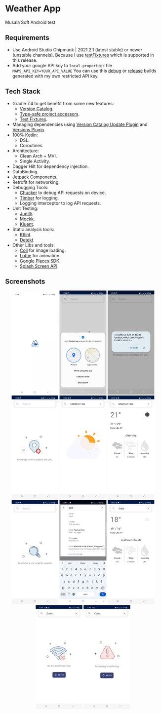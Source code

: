 # Weather App
Musala Soft Android test

## Requirements
- Use Android Studio Chipmunk | 2021.2.1 (latest stable) or newer (unstable channels).
  Because I use [testFixtures](https://developer.android.com/studio/releases/gradle-plugin#test-fixtures) which is supported in this release.
- Add your google API key to `local.properties` file `MAPS_API_KEY=YOUR_API_VALUE`
  You can use this [debug](app/debug/app-debug.apk) or [release](app/release/app-release.apk) builds generated with my own restricted API key.

## Tech Stack
- Gradle 7.4 to get benefit from some new features:
    - [Version Catalog](https://docs.gradle.org/current/userguide/platforms.html#sub:version-catalog).
    - [Type-safe project accessors](https://docs.gradle.org/7.0/userguide/declaring_dependencies.html#sec:type-safe-project-accessors).
    - [Test Fixtures](https://docs.gradle.org/current/userguide/java_testing.html#sec:java_test_fixtures).
- Managing dependencies using [Version Catalog Update Plugin](https://github.com/littlerobots/version-catalog-update-plugin) and [Versions Plugin](https://github.com/ben-manes/gradle-versions-plugin).
- 100% Kotlin:
    - DSL.
    - Coroutines.
- Architecture:
    - Clean Arch + MVI.
    - Single Activity.
- Dagger Hilt for dependency injection.
- DataBinding.
- Jetpack Components.
- Retrofit for networking.
- Debugging Tools:
    - [Chucker](https://github.com/ChuckerTeam/chucker) to debug API requests on device.
    - [Timber](https://github.com/JakeWharton/timber) for logging.
    - Logging interceptor to log API requests.
- Unit Testing:
    - [Junit5](https://junit.org/junit5/docs/current/user-guide).
    - [Mockk](https://github.com/mockk/mockk).
    - [Kluent](https://github.com/MarkusAmshove/Kluent).
- Static analysis tools:
    - [Ktlint](https://github.com/pinterest/ktlint).
    - [Detekt](https://github.com/detekt/detekt).
- Other Libs and tools:
    - [Coil](https://github.com/coil-kt/coil) for image loading.
    - [Lottie](https://github.com/airbnb/lottie-android) for animation.
    - [Google Places SDK](https://developers.google.com/maps/documentation/places/android-sdk).
    - [Splash Screen API](https://developer.android.com/guide/topics/ui/splash-screen).

## Screenshots
<p align="center">
<img alt="Splash" src="screenshots/splash.jpeg" width="30%"/>
<img alt="Location Permission" src="screenshots/location-permission.jpeg" width="30%"/>
<img alt="Location Provider Off" src="screenshots/location-provider-off.jpeg" width="30%"/>

<img alt="Detecting Location" src="screenshots/detecting-location.jpeg" width="30%"/>
<img alt="Loading" src="screenshots/loading-weather.jpeg" width="30%"/>
<img alt="Weather Current Location" src="screenshots/weather-current-location.jpeg" width="30%"/>

<img alt="Waiting Search Input" src="screenshots/waiting-search-input.jpeg" width="30%"/>
<img alt="Search Autocomplete" src="screenshots/search-autocomplete.jpeg" width="30%"/>
<img alt="Weather of Searched City" src="screenshots/weather-searched-city.jpeg" width="30%"/>

<img alt="Connection Error" src="screenshots/connection-error.jpeg" width="30%"/>
<img alt="General Error" src="screenshots/general-error.jpeg" width="30%"/>
</p>




